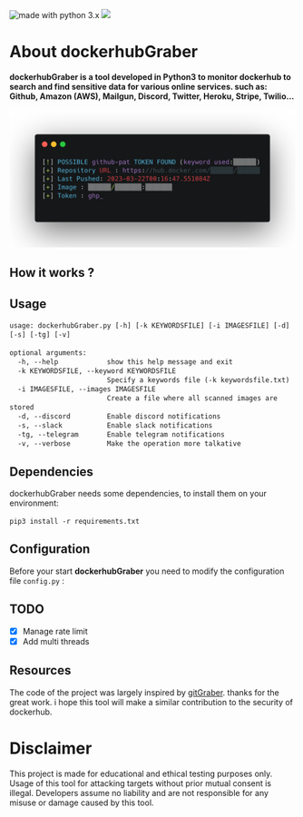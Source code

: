 <img src="https://img.shields.io/badge/made%20with-python-blue.svg" alt="made with python 3.x"> <img src="https://img.shields.io/github/issues/SergejFrank/dockerhubgraber.svg">
# About dockerhubGraber

**dockerhubGraber is a tool developed in Python3 to monitor dockerhub to search and find sensitive data for various online services. such as: Github, Amazon (AWS), Mailgun, Discord, Twitter, Heroku, Stripe, Twilio...**

![demo](https://github.com/SergejFrank/dockerhubGraber/blob/main/images/preview-dockerhubgraber.png)

## How it works ?


## Usage

``````````
usage: dockerhubGraber.py [-h] [-k KEYWORDSFILE] [-i IMAGESFILE] [-d] [-s] [-tg] [-v]

optional arguments:
  -h, --help            show this help message and exit
  -k KEYWORDSFILE, --keyword KEYWORDSFILE
                        Specify a keywords file (-k keywordsfile.txt)
  -i IMAGESFILE, --images IMAGESFILE
                        Create a file where all scanned images are stored
  -d, --discord         Enable discord notifications
  -s, --slack           Enable slack notifications
  -tg, --telegram       Enable telegram notifications
  -v, --verbose         Make the operation more talkative
``````````

## Dependencies

dockerhubGraber needs some dependencies, to install them on your environment:

``pip3 install -r requirements.txt``

## Configuration

Before your start **dockerhubGraber** you need to modify the configuration file ``config.py`` :

## TODO

- [X] Manage rate limit
- [X] Add multi threads

## Resources

The code of the project was largely inspired by [gitGraber](https://github.com/hisxo/gitGraber/). thanks for the great work. i hope this tool will make a similar contribution to the security of dockerhub.

# Disclaimer

This project is made for educational and ethical testing purposes only. Usage of this tool for attacking targets without prior mutual consent is illegal. Developers assume no liability and are not responsible for any misuse or damage caused by this tool.
